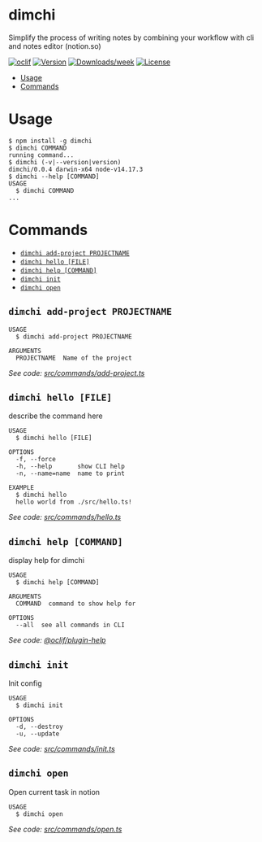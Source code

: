dimchi
======

Simplify the process of writing notes by combining your workflow with cli and notes editor (notion.so)

[![oclif](https://img.shields.io/badge/cli-oclif-brightgreen.svg)](https://oclif.io)
[![Version](https://img.shields.io/npm/v/dimchi.svg)](https://npmjs.org/package/dimchi)
[![Downloads/week](https://img.shields.io/npm/dw/dimchi.svg)](https://npmjs.org/package/dimchi)
[![License](https://img.shields.io/npm/l/dimchi.svg)](https://github.com/tbntdima/dimchi/blob/master/package.json)

<!-- toc -->
* [Usage](#usage)
* [Commands](#commands)
<!-- tocstop -->
# Usage
<!-- usage -->
```sh-session
$ npm install -g dimchi
$ dimchi COMMAND
running command...
$ dimchi (-v|--version|version)
dimchi/0.0.4 darwin-x64 node-v14.17.3
$ dimchi --help [COMMAND]
USAGE
  $ dimchi COMMAND
...
```
<!-- usagestop -->
# Commands
<!-- commands -->
* [`dimchi add-project PROJECTNAME`](#dimchi-add-project-projectname)
* [`dimchi hello [FILE]`](#dimchi-hello-file)
* [`dimchi help [COMMAND]`](#dimchi-help-command)
* [`dimchi init`](#dimchi-init)
* [`dimchi open`](#dimchi-open)

## `dimchi add-project PROJECTNAME`

```
USAGE
  $ dimchi add-project PROJECTNAME

ARGUMENTS
  PROJECTNAME  Name of the project
```

_See code: [src/commands/add-project.ts](https://github.com/tbntdima/dimchi/blob/v0.0.4/src/commands/add-project.ts)_

## `dimchi hello [FILE]`

describe the command here

```
USAGE
  $ dimchi hello [FILE]

OPTIONS
  -f, --force
  -h, --help       show CLI help
  -n, --name=name  name to print

EXAMPLE
  $ dimchi hello
  hello world from ./src/hello.ts!
```

_See code: [src/commands/hello.ts](https://github.com/tbntdima/dimchi/blob/v0.0.4/src/commands/hello.ts)_

## `dimchi help [COMMAND]`

display help for dimchi

```
USAGE
  $ dimchi help [COMMAND]

ARGUMENTS
  COMMAND  command to show help for

OPTIONS
  --all  see all commands in CLI
```

_See code: [@oclif/plugin-help](https://github.com/oclif/plugin-help/blob/v3.2.2/src/commands/help.ts)_

## `dimchi init`

Init config

```
USAGE
  $ dimchi init

OPTIONS
  -d, --destroy
  -u, --update
```

_See code: [src/commands/init.ts](https://github.com/tbntdima/dimchi/blob/v0.0.4/src/commands/init.ts)_

## `dimchi open`

Open current task in notion

```
USAGE
  $ dimchi open
```

_See code: [src/commands/open.ts](https://github.com/tbntdima/dimchi/blob/v0.0.4/src/commands/open.ts)_
<!-- commandsstop -->
